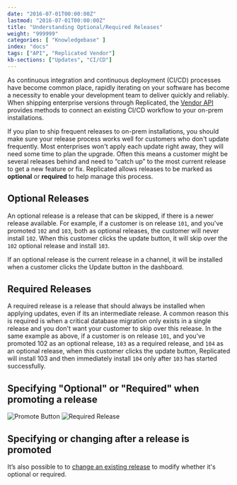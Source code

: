 ```yaml
---
date: "2016-07-01T00:00:00Z"
lastmod: "2016-07-01T00:00:00Z"
title: "Understanding Optional/Required Releases"
weight: "999999"
categories: [ "Knowledgebase" ]
index: "docs"
tags: ["API", "Replicated Vendor"]
kb-sections: ["Updates", "CI/CD"]
---
```


As continuous integration and continuous deployment (CI/CD) processes have become common
place, rapidly iterating on your software has become a necessity to enable your development
team to deliver quickly and reliably. When shipping enterprise versions through Replicated,
the [Vendor API](https://replicated-vendor-api.readme.io/v1.0/reference) provides
methods to connect an existing CI/CD workflow to your on-prem installations.

If you plan to ship frequent releases to on-prem installations, you should make sure your
release process works well for customers who don't update frequently. Most enterprises
won't apply each update right away, they will need some time to plan the upgrade. Often this
means a customer might be several releases behind and need to “catch up” to the most current
release to get a new feature or fix. Replicated allows releases to be marked as **optional** or
**required** to help manage this process.

## Optional Releases

An optional release is a release that can be skipped, if there is a newer release available.
For example, if a customer is on release `101`, and you've promoted `102` and `103`, both as
optional releases, the customer will never install `102`. When this customer clicks the
update button, it will skip over the `102` optional release and install `103`.

If an optional release is the current release in a channel, it will be installed when a
customer clicks the Update button in the dashboard.

## Required Releases

A required release is a release that should always be installed when applying updates,
even if its an intermediate release. A common reason this is required is when a critical
database migration only exists in a single release and you don't want your customer to
skip over this release. In the same example as above, if a customer is on release `101`,
and you've promoted 102 as an optional release, `103` as a required release, and `104` as an
optional release, when this customer clicks the update button, Replicated will install
103 and then immediately install `104` only after `103` has started successfully.

## Specifying "Optional" or "Required" when promoting a release

![Promote Button](/images/post-screens/promote-button.png)
![Required Release](/images/post-screens/required-release.png)

## Specifying or changing after a release is promoted

It’s also possible to to
[change an existing release](/docs/kb/developer-resources/optional-required/) to
modify whether it's optional or required.
